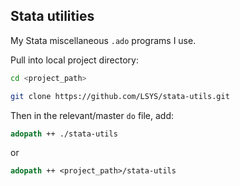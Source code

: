 ## Stata utilities

My Stata miscellaneous `.ado` programs I use.

Pull into local project directory:
```Bash
cd <project_path>

git clone https://github.com/LSYS/stata-utils.git
```

Then in the relevant/master `do` file, add:
```Stata
adopath ++ ./stata-utils
```
or 
```Stata
adopath ++ <project_path>/stata-utils
```
